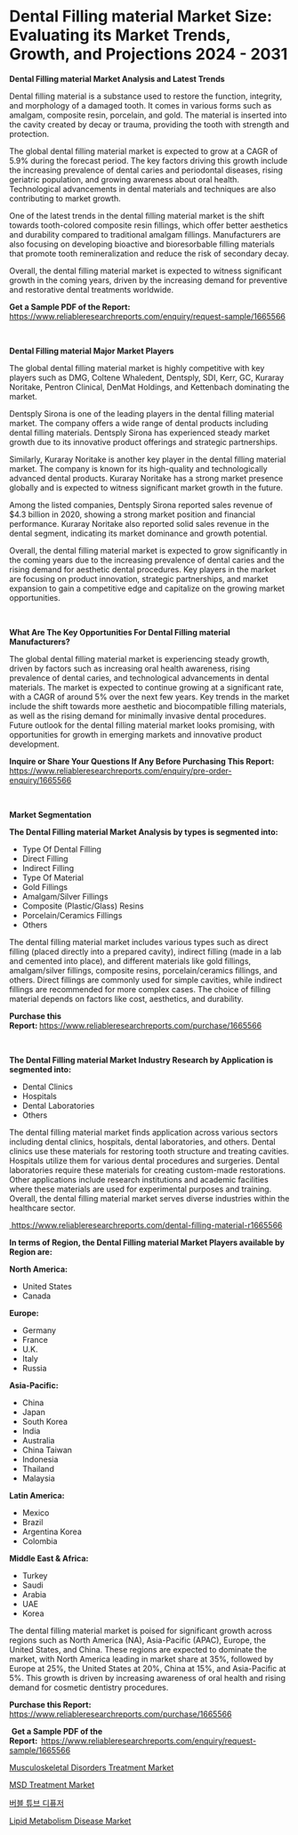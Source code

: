 <p><h1>Dental Filling material Market Size: Evaluating its Market Trends, Growth, and Projections 2024 - 2031</h1></p><p><strong>Dental Filling material Market Analysis and Latest Trends</strong></p>
<p><p>Dental filling material is a substance used to restore the function, integrity, and morphology of a damaged tooth. It comes in various forms such as amalgam, composite resin, porcelain, and gold. The material is inserted into the cavity created by decay or trauma, providing the tooth with strength and protection.</p><p>The global dental filling material market is expected to grow at a CAGR of 5.9% during the forecast period. The key factors driving this growth include the increasing prevalence of dental caries and periodontal diseases, rising geriatric population, and growing awareness about oral health. Technological advancements in dental materials and techniques are also contributing to market growth.</p><p>One of the latest trends in the dental filling material market is the shift towards tooth-colored composite resin fillings, which offer better aesthetics and durability compared to traditional amalgam fillings. Manufacturers are also focusing on developing bioactive and bioresorbable filling materials that promote tooth remineralization and reduce the risk of secondary decay.</p><p>Overall, the dental filling material market is expected to witness significant growth in the coming years, driven by the increasing demand for preventive and restorative dental treatments worldwide.</p></p>
<p><strong>Get a Sample PDF of the Report:&nbsp;</strong> <a href="https://www.reliableresearchreports.com/enquiry/request-sample/1665566">https://www.reliableresearchreports.com/enquiry/request-sample/1665566</a></p>
<p>&nbsp;</p>
<p><strong>Dental Filling material Major Market Players</strong></p>
<p><p>The global dental filling material market is highly competitive with key players such as DMG, Coltene Whaledent, Dentsply, SDI, Kerr, GC, Kuraray Noritake, Pentron Clinical, DenMat Holdings, and Kettenbach dominating the market.</p><p>Dentsply Sirona is one of the leading players in the dental filling material market. The company offers a wide range of dental products including dental filling materials. Dentsply Sirona has experienced steady market growth due to its innovative product offerings and strategic partnerships.</p><p>Similarly, Kuraray Noritake is another key player in the dental filling material market. The company is known for its high-quality and technologically advanced dental products. Kuraray Noritake has a strong market presence globally and is expected to witness significant market growth in the future.</p><p>Among the listed companies, Dentsply Sirona reported sales revenue of $4.3 billion in 2020, showing a strong market position and financial performance. Kuraray Noritake also reported solid sales revenue in the dental segment, indicating its market dominance and growth potential.</p><p>Overall, the dental filling material market is expected to grow significantly in the coming years due to the increasing prevalence of dental caries and the rising demand for aesthetic dental procedures. Key players in the market are focusing on product innovation, strategic partnerships, and market expansion to gain a competitive edge and capitalize on the growing market opportunities.</p></p>
<p>&nbsp;</p>
<p><strong>What Are The Key Opportunities For Dental Filling material Manufacturers?</strong></p>
<p><p>The global dental filling material market is experiencing steady growth, driven by factors such as increasing oral health awareness, rising prevalence of dental caries, and technological advancements in dental materials. The market is expected to continue growing at a significant rate, with a CAGR of around 5% over the next few years. Key trends in the market include the shift towards more aesthetic and biocompatible filling materials, as well as the rising demand for minimally invasive dental procedures. Future outlook for the dental filling material market looks promising, with opportunities for growth in emerging markets and innovative product development.</p></p>
<p><strong>Inquire or Share Your Questions If Any Before Purchasing This Report:</strong> <a href="https://www.reliableresearchreports.com/enquiry/pre-order-enquiry/1665566">https://www.reliableresearchreports.com/enquiry/pre-order-enquiry/1665566</a></p>
<p>&nbsp;</p>
<p><strong>Market Segmentation</strong></p>
<p><strong>The Dental Filling material Market Analysis by types is segmented into:</strong></p>
<p><ul><li>Type Of Dental Filling</li><li>Direct Filling</li><li>Indirect Filling</li><li>Type Of Material</li><li>Gold Fillings</li><li>Amalgam/Silver Fillings</li><li>Composite (Plastic/Glass) Resins</li><li>Porcelain/Ceramics Fillings</li><li>Others</li></ul></p>
<p><p>The dental filling material market includes various types such as direct filling (placed directly into a prepared cavity), indirect filling (made in a lab and cemented into place), and different materials like gold fillings, amalgam/silver fillings, composite resins, porcelain/ceramics fillings, and others. Direct fillings are commonly used for simple cavities, while indirect fillings are recommended for more complex cases. The choice of filling material depends on factors like cost, aesthetics, and durability.</p></p>
<p><strong>Purchase this Report:&nbsp;</strong><a href="https://www.reliableresearchreports.com/purchase/1665566">https://www.reliableresearchreports.com/purchase/1665566</a></p>
<p>&nbsp;</p>
<p><strong>The Dental Filling material Market Industry Research by Application is segmented into:</strong></p>
<p><ul><li>Dental Clinics</li><li>Hospitals</li><li>Dental Laboratories</li><li>Others</li></ul></p>
<p><p>The dental filling material market finds application across various sectors including dental clinics, hospitals, dental laboratories, and others. Dental clinics use these materials for restoring tooth structure and treating cavities. Hospitals utilize them for various dental procedures and surgeries. Dental laboratories require these materials for creating custom-made restorations. Other applications include research institutions and academic facilities where these materials are used for experimental purposes and training. Overall, the dental filling material market serves diverse industries within the healthcare sector.</p></p>
<p><a href="https://www.reliableresearchreports.com/dental-filling-material-r1665566">&nbsp;https://www.reliableresearchreports.com/dental-filling-material-r1665566</a></p>
<p><strong>In terms of Region, the Dental Filling material Market Players available by Region are:</strong></p>
<p>
    <p> <strong> North America: </strong>
        <ul>
            <li>United States</li>
            <li>Canada</li>
        </ul>
        </p> 
    <p> <strong> Europe: </strong>
        <ul>
            <li>Germany</li>
            <li>France</li>
            <li>U.K.</li>
            <li>Italy</li>
            <li>Russia</li>
        </ul>
        </p> 
    <p> <strong> Asia-Pacific: </strong>
        <ul>
            <li>China</li>
            <li>Japan</li>
            <li>South Korea</li>
            <li>India</li>
            <li>Australia</li>
            <li>China Taiwan</li>
            <li>Indonesia</li>
            <li>Thailand</li>
            <li>Malaysia</li>
        </ul>
        </p> 
    <p> <strong> Latin America: </strong>
        <ul>
            <li>Mexico</li>
            <li>Brazil</li>
            <li>Argentina Korea</li>
            <li>Colombia</li>
        </ul>
        </p> 
    <p> <strong> Middle East & Africa: </strong>
        <ul>
            <li>Turkey</li>
            <li>Saudi</li>
            <li>Arabia</li>
            <li>UAE</li>
            <li>Korea</li>
        </ul>
    </p>
    </p>
<p><p>The dental filling material market is poised for significant growth across regions such as North America (NA), Asia-Pacific (APAC), Europe, the United States, and China. These regions are expected to dominate the market, with North America leading in market share at 35%, followed by Europe at 25%, the United States at 20%, China at 15%, and Asia-Pacific at 5%. This growth is driven by increasing awareness of oral health and rising demand for cosmetic dentistry procedures.</p></p>
<p><strong>Purchase this Report: </strong><a href="https://www.reliableresearchreports.com/purchase/1665566">https://www.reliableresearchreports.com/purchase/1665566</a></p>
<p>&nbsp;<strong>Get a Sample PDF of the Report:&nbsp;&nbsp;</strong><a href="https://www.reliableresearchreports.com/enquiry/request-sample/1665566">https://www.reliableresearchreports.com/enquiry/request-sample/1665566</a></p>
<p><strong></strong></p>
<p><p><a href="https://github.com/derrinmiltonellis35gcl/Market-Research-Report-List-4/blob/main/musculoskeletal-disorders-treatment-market.md">Musculoskeletal Disorders Treatment Market</a></p><p><a href="https://github.com/Sherrillcrooksxa8i18ucf2m/Market-Research-Report-List-3/blob/main/msd-treatment-market.md">MSD Treatment Market</a></p><p><a href="https://github.com/tasfiyaj85/Market-Research-Report-List-2/blob/main/981283773243.md">버블 튜브 디퓨저</a></p><p><a href="https://github.com/Chiragrp22/Market-Research-Report-List-5/blob/main/lipid-metabolism-disease-market.md">Lipid Metabolism Disease Market</a></p></p>